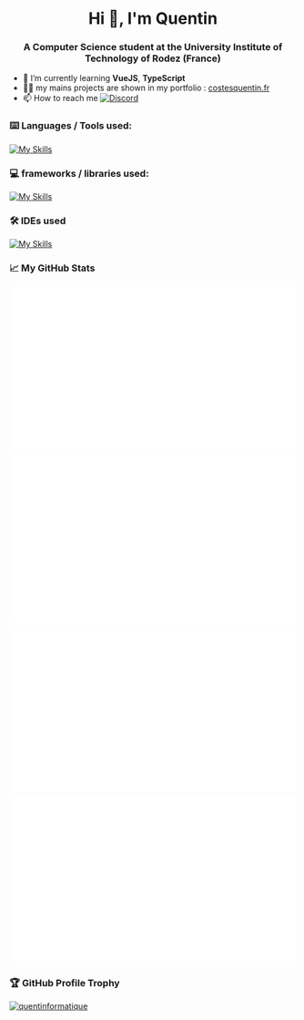 <h1 align="center">Hi 👋, I'm Quentin</h1>
<h3 align="center">A Computer Science student at the University Institute of Technology of Rodez (France)</h3>

- 🌱 I’m currently learning **VueJS**, **TypeScript**
- 👨‍💻 my mains projects are shown in my portfolio : [costesquentin.fr](https://costesquentin.fr/)
- 📫 How to reach me [![Discord](https://img.shields.io/badge/Discord-7289DA?style=flat-square&logo=discord&logoColor=white)](https://discordapp.com/users/476476029595287552)

<h3 align="left">⌨️ Languages / Tools used:</h3>

[![My Skills](https://skillicons.dev/icons?i=js,ts,html,css,java,py,php,bash,powershell,gradle,maven,git,npm,md,mongodb,mysql,firebase,sqlite,grafana,linux,ubuntu,windows,postman,figma,regex)](https://skillicons.dev)

<h3 align="left">💻 frameworks / libraries used:</h3>

[![My Skills](https://skillicons.dev/icons?i=nodejs,electron,vue,vite,jquery,sass,bootstrap,tailwind)](https://skillicons.dev)

<h3 align="left">🛠️ IDEs used</h3>

[![My Skills](https://skillicons.dev/icons?i=arduino,eclipse,vscode,visualstudio,androidstudio,idea,phpstorm,webstorm,pycharm,obsidian,sublime)](https://skillicons.dev)

<h3 align="left">📈 My GitHub Stats</h3>

![](https://raw.githubusercontent.com/quentinformatique/github_stats/master/generated/languages.svg#gh-dark-mode-only)
![](https://raw.githubusercontent.com/quentinformatique/github_stats/master/generated/languages.svg#gh-light-mode-only)
![](https://raw.githubusercontent.com/quentinformatique/github_stats/master/generated/overview.svg#gh-dark-mode-only)
![](https://raw.githubusercontent.com/quentinformatique/github_stats/master/generated/overview.svg#gh-light-mode-only)


<h3 align="left">🏆 GitHub Profile Trophy</h3>
<p align="left"><a href="https://github.com/ryo-ma/github-profile-trophy"><img src="https://github-profile-trophy.vercel.app/?username=quentinformatique&theme=onestar&column=-1" alt="quentinformatique" /></a></p>
